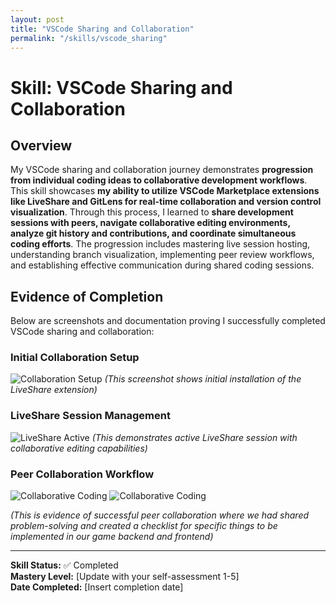 ```yaml
---
layout: post
title: "VSCode Sharing and Collaboration"
permalink: "/skills/vscode_sharing"
---
```

# Skill: VSCode Sharing and Collaboration

## Overview

My VSCode sharing and collaboration journey demonstrates **progression from individual coding ideas to collaborative development workflows**. This skill showcases **my ability to utilize VSCode Marketplace extensions like LiveShare and GitLens for real-time collaboration and version control visualization**. Through this process, I learned to **share development sessions with peers, navigate collaborative editing environments, analyze git history and contributions, and coordinate simultaneous coding efforts**. The progression includes mastering live session hosting, understanding branch visualization, implementing peer review workflows, and establishing effective communication during shared coding sessions.

## Evidence of Completion

Below are screenshots and documentation proving I successfully completed VSCode sharing and collaboration:

### Initial Collaboration Setup
![Collaboration Setup](/student/assets/images/liveshareinstall.png)
*(This screenshot shows initial installation of the LiveShare extension)*

### LiveShare Session Management
![LiveShare Active](/student/assets/images/liveshare-session.png)
*(This demonstrates active LiveShare session with collaborative editing capabilities)*

### Peer Collaboration Workflow
![Collaborative Coding](/student/assets/images/peercollab.png)
![Collaborative Coding](/student/assets/images/peercollab2.png)

*(This is evidence of successful peer collaboration where we had shared problem-solving and created a checklist for specific things to be implemented in our game backend and frontend)*

---
**Skill Status:** ✅ Completed  
**Mastery Level:** [Update with your self-assessment 1-5]  
**Date Completed:** [Insert completion date]